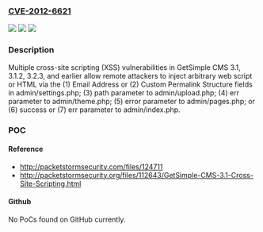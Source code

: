 ### [CVE-2012-6621](https://cve.mitre.org/cgi-bin/cvename.cgi?name=CVE-2012-6621)
![](https://img.shields.io/static/v1?label=Product&message=n%2Fa&color=blue)
![](https://img.shields.io/static/v1?label=Version&message=n%2Fa&color=blue)
![](https://img.shields.io/static/v1?label=Vulnerability&message=n%2Fa&color=brighgreen)

### Description

Multiple cross-site scripting (XSS) vulnerabilities in GetSimple CMS 3.1, 3.1.2, 3.2.3, and earlier allow remote attackers to inject arbitrary web script or HTML via the (1) Email Address or (2) Custom Permalink Structure fields in admin/settings.php; (3) path parameter to admin/upload.php; (4) err parameter to admin/theme.php; (5) error parameter to admin/pages.php; or (6) success or (7) err parameter to admin/index.php.

### POC

#### Reference
- http://packetstormsecurity.com/files/124711
- http://packetstormsecurity.org/files/112643/GetSimple-CMS-3.1-Cross-Site-Scripting.html

#### Github
No PoCs found on GitHub currently.


